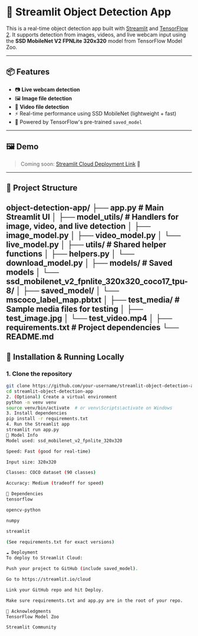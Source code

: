 # 🧠 Streamlit Object Detection App

This is a real-time object detection app built with [Streamlit](https://streamlit.io/) and [TensorFlow 2](https://www.tensorflow.org/). It supports detection from images, videos, and live webcam input using the **SSD MobileNet V2 FPNLite 320x320** model from TensorFlow Model Zoo.

---

## 📦 Features

- 📷 **Live webcam detection**
- 🖼️ **Image file detection**
- 🎥 **Video file detection**
- ⚡️ Real-time performance using SSD MobileNet (lightweight + fast)
- 🧠 Powered by TensorFlow's pre-trained `saved_model`

---

## 🖼️ Demo

> Coming soon: [Streamlit Cloud Deployment Link](https://share.streamlit.io/...) 🔗

---

## 🔧 Project Structure
object-detection-app/
├── app.py # Main Streamlit UI
│
├── model_utils/ # Handlers for image, video, and live detection
│ ├── image_model.py
│ ├── video_model.py
│ └── live_model.py
│
├── utils/ # Shared helper functions
│ ├── helpers.py
│ └── download_model.py
│
├── models/ # Saved models
│ └── ssd_mobilenet_v2_fpnlite_320x320_coco17_tpu-8/
│ ├── saved_model/
│ └── mscoco_label_map.pbtxt
│
├── test_media/ # Sample media files for testing
│ ├── test_image.jpg
│ └── test_video.mp4
│
├── requirements.txt # Project dependencies
└── README.md
---

## 🚀 Installation & Running Locally

### 1. Clone the repository

```bash
git clone https://github.com/your-username/streamlit-object-detection-app.git
cd streamlit-object-detection-app
2. (Optional) Create a virtual environment
python -m venv venv
source venv/bin/activate  # or venv\Scripts\activate on Windows
3. Install dependencies
pip install -r requirements.txt
4. Run the Streamlit app
streamlit run app.py
🧠 Model Info
Model used: ssd_mobilenet_v2_fpnlite_320x320

Speed: Fast (good for real-time)

Input size: 320x320

Classes: COCO dataset (90 classes)

Accuracy: Medium (tradeoff for speed)

🧩 Dependencies
tensorflow

opencv-python

numpy

streamlit

(See requirements.txt for exact versions)

☁️ Deployment
To deploy to Streamlit Cloud:

Push your project to GitHub (include saved_model).

Go to https://streamlit.io/cloud

Link your GitHub repo and hit Deploy.

Make sure requirements.txt and app.py are in the root of your repo.

🙌 Acknowledgments
TensorFlow Model Zoo

Streamlit Community

